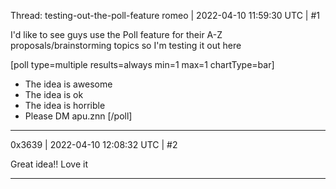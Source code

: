 Thread: testing-out-the-poll-feature
romeo | 2022-04-10 11:59:30 UTC | #1

I'd like to see guys use the Poll feature for their A-Z proposals/brainstorming topics so I'm testing it out here

[poll type=multiple results=always min=1 max=1 chartType=bar]
* The idea is awesome
* The idea is ok
* The idea is horrible
* Please DM apu.znn
[/poll]

-------------------------

0x3639 | 2022-04-10 12:08:32 UTC | #2

Great idea!!  Love it

-------------------------

